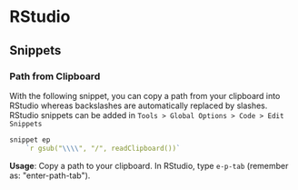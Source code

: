 # RStudio

## Snippets

### Path from Clipboard

With the following snippet, you can copy a path from your clipboard into RStudio whereas backslashes are automatically replaced by slashes. RStudio snippets can be added in `Tools > Global Options > Code > Edit Snippets`

```r
snippet ep
	`r gsub("\\\\", "/", readClipboard())`
```
**Usage**: Copy a path to your clipboard. In RStudio, type `e-p-tab` (remember as: "enter-path-tab").
